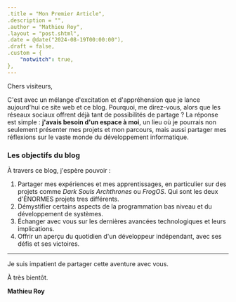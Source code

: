 ```yaml
---
.title = "Mon Premier Article",
.description = "",
.author = "Mathieu Roy",
.layout = "post.shtml",
.date = @date("2024-08-19T00:00:00"),
.draft = false,
.custom = {
    "notwitch": true,
},
---
```


Chers visiteurs,

C'est avec un mélange d'excitation et d'appréhension que je lance aujourd'hui ce site web et ce blog. Pourquoi, me direz-vous, alors que les réseaux sociaux offrent déjà tant de possibilités de partage ? La réponse est simple : **j'avais besoin d'un espace à moi**, un lieu où je pourrais non seulement présenter mes projets et mon parcours, mais aussi partager mes réflexions sur le vaste monde du développement informatique.


### Les objectifs du blog

À travers ce blog, j'espère pouvoir :

1. Partager mes expériences et mes apprentissages, en particulier sur des projets comme *Dark Souls Archthrones* ou *FrogOS*. Qui sont les deux d'ÉNORMES projets tres différents.
2. Démystifier certains aspects de la programmation bas niveau et du développement de systèmes.
3. Échanger avec vous sur les dernières avancées technologiques et leurs implications.
4. Offrir un aperçu du quotidien d'un développeur indépendant, avec ses défis et ses victoires.

---

Je suis impatient de partager cette aventure avec vous.

À très bientôt.

**Mathieu Roy**

